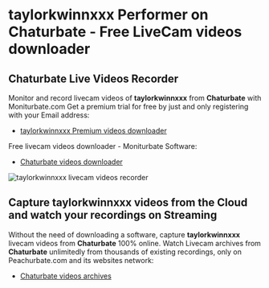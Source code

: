 # taylorkwinnxxx Performer on Chaturbate - Free LiveCam videos downloader

## Chaturbate Live Videos Recorder

Monitor and record livecam videos of **taylorkwinnxxx** from **Chaturbate** with Moniturbate.com
Get a premium trial for free by just and only registering with your Email address:
* [taylorkwinnxxx Premium videos downloader](https://moniturbate.com/request-demo-licence-key.html)

Free livecam videos downloader - Moniturbate Software:
* [Chaturbate videos downloader](https://moniturbate.com/moniturbate-download-software.html)

![taylorkwinnxxx livecam videos recorder](https://peachurnet.com/templates/moniturbate-software.png)


## Capture taylorkwinnxxx videos from the Cloud and watch your recordings on Streaming

Without the need of downloading a software, capture **taylorkwinnxxx** livecam videos from **Chaturbate** 100% online.
Watch Livecam archives from **Chaturbate** unlimitedly from thousands of existing recordings, only on Peachurbate.com and its websites network:
* [Chaturbate videos archives](https://peachurnet.com/)